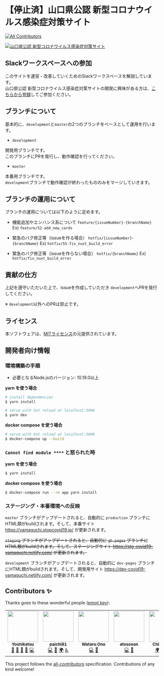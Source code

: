 # 【停止済】山口県公認 新型コロナウイルス感染症対策サイト
<!-- ALL-CONTRIBUTORS-BADGE:START - Do not remove or modify this section -->
[![All Contributors](https://img.shields.io/badge/all_contributors-7-orange.svg?style=flat-square)](#contributors-)
<!-- ALL-CONTRIBUTORS-BADGE:END -->

[](
![](https://github.com/tokyo-metropolitan-gov/covid19/workflows/production%20deploy/badge.svg)
)

[![山口県公認 新型コロナウイルス感染症対策サイト](https://user-images.githubusercontent.com/42875682/80171665-ea3d0180-8625-11ea-8727-c47dbcb0ea73.png)](https://yamaguchi.stopcovid19.jp/)

## Slackワークスペースへの参加

このサイトを運営・改善していくためのSlackワークスペースを解説しています。  
山口県公認 新型コロナウイルス感染症対策サイトの開発に興味がある方は、[こちらから登録](https://join.slack.com/t/covid19-yamaguchi/shared_invite/zt-dpiqhr12-LgiU8gAKZ_02Alkc5BoV8w)してご参加ください。

## ブランチについて

基本的に、`development`と`master`の2つのブランチをベースとして運用を行います。

- `development`

開発用ブランチです。  
このブランチにPRを発行し、動作確認を行ってください。

- `master`

本番用ブランチです。  
`development`ブランチで動作確認が終わったもののみをマージしていきます。

## ブランチの運用について

ブランチの運用については以下のように定めます。

- 機能追加やエンハンス系について
`feature/{issueNumber}-{branchName}` Ex) `feature/52-add_new_cards`

- 緊急のバグ修正等（issueを作る場合）
`hotfix/{issueNumber}-{branchName}` Ex) `hotfix/55-fix_nuxt_build_error`

- 緊急のバグ修正等（issueを作らない場合）
`hotfix/{branchName}` Ex) `hotfix/fix_nuxt_build_error`

## 貢献の仕方

上記を遵守いただいた上で、issueを作成していただき `development`へPRを発行してください。

※ `development`以外へのPRは禁止です。



## ライセンス
本ソフトウェアは、[MITライセンス](./LICENSE.txt)の元提供されています。

## 開発者向け情報

### 環境構築の手順

- 必要となるNode.jsのバージョン: 10.19.0以上

**yarn を使う場合**
```bash
# install dependencies
$ yarn install

# serve with hot reload at localhost:3000
$ yarn dev
```

**docker compose を使う場合**
```bash
# serve with hot reload at localhost:3000
$ docker-compose up --build
```

### `Cannot find module ****` と怒られた時

**yarn を使う場合**
```bash
$ yarn install
```

**docker compose を使う場合**
```bash
$ docker-compose run --rm app yarn install
```

### ステージング・本番環境への反映

`master` ブランチがアップデートされると、自動的に `production` ブランチにHTML類がbuildされます。そして、本番サイト https://yamaguchi.stopcovid19.jp/ が更新されます。

~~`staging` ブランチがアップデートされると、自動的に `gh-pages` ブランチにHTML類がbuildされます。そして、ステージングサイト https://stg-covid19-yamaguchi.netlify.com/ が更新されます。~~

`development` ブランチがアップデートされると、自動的に `dev-pages` ブランチにHTML類がbuildされます。そして、開発用サイト https://dev-covid19-yamaguchi.netlify.com/ が更新されます。

## Contributors ✨

Thanks goes to these wonderful people ([emoji key](https://allcontributors.org/docs/en/emoji-key)):

<!-- ALL-CONTRIBUTORS-LIST:START - Do not remove or modify this section -->
<!-- prettier-ignore-start -->
<!-- markdownlint-disable -->
<table>
  <tr>
    <td align="center"><a href="http://nsd24technology@gmail.com"><img src="https://avatars.githubusercontent.com/u/42875682?v=4?s=100" width="100px;" alt=""/><br /><sub><b>Yoshikatsu</b></sub></a><br /><a href="#projectManagement-nishidayoshikatsu" title="Project Management">📆</a> <a href="https://github.com/nishidayoshikatsu/covid19-yamaguchi/pulls?q=is%3Apr+reviewed-by%3Anishidayoshikatsu" title="Reviewed Pull Requests">👀</a> <a href="#question-nishidayoshikatsu" title="Answering Questions">💬</a> <a href="#maintenance-nishidayoshikatsu" title="Maintenance">🚧</a> <a href="https://github.com/nishidayoshikatsu/covid19-yamaguchi/commits?author=nishidayoshikatsu" title="Code">💻</a></td>
    <td align="center"><a href="https://github.com/paichi81"><img src="https://avatars.githubusercontent.com/u/4400857?v=4?s=100" width="100px;" alt=""/><br /><sub><b>paichi81</b></sub></a><br /><a href="https://github.com/nishidayoshikatsu/covid19-yamaguchi/commits?author=paichi81" title="Code">💻</a> <a href="https://github.com/nishidayoshikatsu/covid19-yamaguchi/issues?q=author%3Apaichi81" title="Bug reports">🐛</a> <a href="#translation-paichi81" title="Translation">🌍</a> <a href="#a11y-paichi81" title="Accessibility">️️️️♿️</a></td>
    <td align="center"><a href="http://onwtr.work"><img src="https://avatars.githubusercontent.com/u/44804976?v=4?s=100" width="100px;" alt=""/><br /><sub><b>Wataru Ono</b></sub></a><br /><a href="https://github.com/nishidayoshikatsu/covid19-yamaguchi/commits?author=watagit" title="Code">💻</a> <a href="https://github.com/nishidayoshikatsu/covid19-yamaguchi/issues?q=author%3Awatagit" title="Bug reports">🐛</a></td>
    <td align="center"><a href="https://github.com/atososon"><img src="https://avatars.githubusercontent.com/u/54769649?v=4?s=100" width="100px;" alt=""/><br /><sub><b>atososon</b></sub></a><br /><a href="https://github.com/nishidayoshikatsu/covid19-yamaguchi/commits?author=atososon" title="Code">💻</a> <a href="https://github.com/nishidayoshikatsu/covid19-yamaguchi/issues?q=author%3Aatososon" title="Bug reports">🐛</a></td>
    <td align="center"><a href="https://github.com/crispytaffy"><img src="https://avatars.githubusercontent.com/u/2215551?v=4?s=100" width="100px;" alt=""/><br /><sub><b>Chie Mizuta</b></sub></a><br /><a href="#translation-crispytaffy" title="Translation">🌍</a> <a href="#a11y-crispytaffy" title="Accessibility">️️️️♿️</a> <a href="#design-crispytaffy" title="Design">🎨</a> <a href="#data-crispytaffy" title="Data">🔣</a></td>
    <td align="center"><a href="https://github.com/gunsow911"><img src="https://avatars.githubusercontent.com/u/20750714?v=4?s=100" width="100px;" alt=""/><br /><sub><b>gunsow911</b></sub></a><br /><a href="https://github.com/nishidayoshikatsu/covid19-yamaguchi/commits?author=gunsow911" title="Code">💻</a> <a href="https://github.com/nishidayoshikatsu/covid19-yamaguchi/issues?q=author%3Agunsow911" title="Bug reports">🐛</a></td>
    <td align="center"><a href="http://tomitomi1021.github.io"><img src="https://avatars.githubusercontent.com/u/29561529?v=4?s=100" width="100px;" alt=""/><br /><sub><b>Tomitomi</b></sub></a><br /><a href="https://github.com/nishidayoshikatsu/covid19-yamaguchi/commits?author=Tomitomi1021" title="Code">💻</a> <a href="https://github.com/nishidayoshikatsu/covid19-yamaguchi/issues?q=author%3ATomitomi1021" title="Bug reports">🐛</a> <a href="#translation-Tomitomi1021" title="Translation">🌍</a></td>
    <td align="center"><a href="https://github.com/KeisukeSawa"><img src="https://avatars.githubusercontent.com/u/21189750?v=4?s=100" width="100px;" alt=""/><br /><sub><b>KeisukeSawa</b></sub></a><br /><a href="https://github.com/nishidayoshikatsu/covid19-yamaguchi/commits?author=KeisukeSawa" title="Code">💻</a> <a href="https://github.com/nishidayoshikatsu/covid19-yamaguchi/issues?q=author%3AKeisukeSawa" title="Bug reports">🐛</a></td>
    <td align="center"><a href="https://github.com/freshcl"><img src="https://avatars.githubusercontent.com/u/13272328?v=4?s=100" width="100px;" alt=""/><br /><sub><b>freshcl</b></sub></a><br /><a href="https://github.com/nishidayoshikatsu/covid19-yamaguchi/commits?author=freshcl" title="Code">💻</a></td>
    <td align="center"><a href="https://github.com/Himeyama"><img src="https://avatars.githubusercontent.com/u/39254183?v=4" width="100px;" alt=""/><br /><sub><b>hikari</b></sub></a><br /><a href="https://github.com/nishidayoshikatsu/covid19-yamaguchi/issues?q=author%3AHimeyama" title="Bug reports">🐛</a></td>
  </tr>
</table>

<!-- markdownlint-restore -->
<!-- prettier-ignore-end -->

<!-- ALL-CONTRIBUTORS-LIST:END -->

This project follows the [all-contributors](https://github.com/all-contributors/all-contributors) specification. Contributions of any kind welcome!
